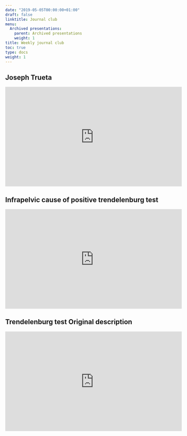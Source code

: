 ```yaml
---
date: "2019-05-05T00:00:00+01:00"
draft: false
linktitle: Journal club
menu:
  Archived presentations:
    parent: Archived presentations
    weight: 1
title: Weekly journal club
toc: true
type: docs
weight: 1
---
```

## Joseph Trueta

<iframe width="560" height="315" src="https://www.youtube.com/embed/1P1b1ItAOWs" frameborder="0" allow="accelerometer; autoplay; clipboard-write; encrypted-media; gyroscope; picture-in-picture" allowfullscreen></iframe>

## Infrapelvic cause of positive trendelenburg test
<iframe width="560" height="315" src="https://www.youtube.com/embed/NOtYqSM9kyw" frameborder="0" allow="accelerometer; autoplay; clipboard-write; encrypted-media; gyroscope; picture-in-picture" allowfullscreen></iframe>

## Trendelenburg test Original description

<iframe width="560" height="315" src="https://www.youtube.com/embed/rS_ODrIr9P4" frameborder="0" allow="accelerometer; autoplay; clipboard-write; encrypted-media; gyroscope; picture-in-picture" allowfullscreen></iframe>